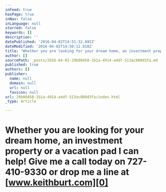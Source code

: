 ```yaml
---
inFeed: true
hasPage: true
inNav: false
inLanguage: null
starred: false
keywords: []
description: ''
datePublished: '2016-04-02T14:51:32.892Z'
dateModified: '2016-04-02T14:50:12.818Z'
title: "Whether you are looking for your dream home, an investment property or a vacation pad I can help! \_ Give me a call today on 727-410-9330 or drop me a line at www.keithburt.com"
author: []
sourcePath: _posts/2016-04-02-29b08458-1b1a-4914-a4df-513ac800d3fa.md
published: true
authors: []
publisher:
  name: null
  domain: null
  url: null
  favicon: null
url: 29b08458-1b1a-4914-a4df-513ac800d3fa/index.html
_type: Article

---
```

# Whether you are looking for your dream home, an investment property or a vacation pad I can help!   Give me a call today on 727-410-9330 or drop me a line at [www.keithburt.com][0]

[0]: null